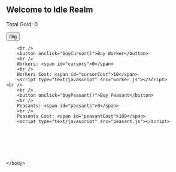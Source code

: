 ## Welcome to Idle Realm
Total Gold: <span id="cookies">0</span>
<html>
	<head>
		<link rel="stylesheet" type="text/css" href="interface.css" />
	</head>
	<body>
		<button onclick="cookieClick(1)">Dig</button>
		<br />
		
		<br />
		<button onclick="buyCursor()">Buy Worker</button>
		<br />
		Workers: <span id="cursors">0</span>
		<br />
		Workers Cost: <span id="cursorCost">10</span>
		<script type="text/javascript" src="worker.js"></script>
	<br />
		<br />
		<button onclick="buyPeasant()">Buy Peasant</button>
		<br />
		Peasants: <span id="peasants">0</span>
		<br />
		Peasants Cost: <span id="peasantCost">100</span>
		<script type="text/javascript" src="peasant.js"></script>
	
	
	
	
	
	
	
	</body>
</html>
